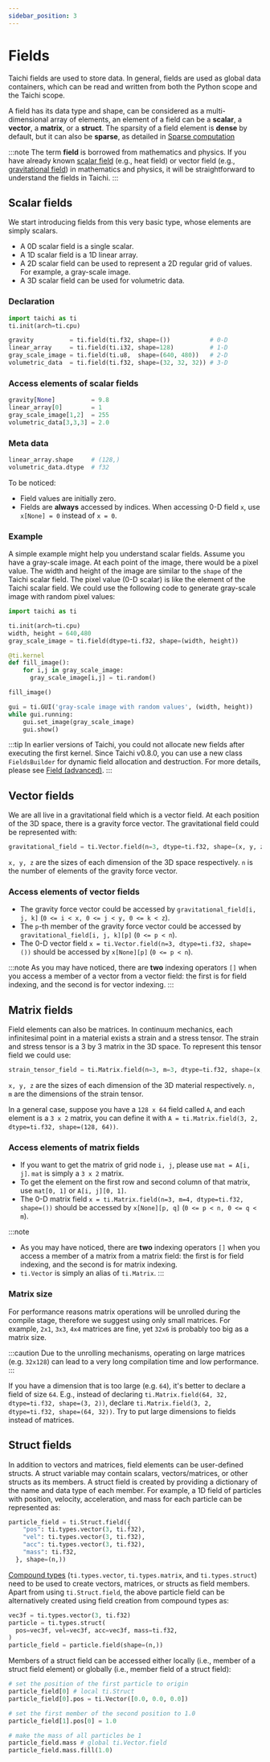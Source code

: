 ```yaml
---
sidebar_position: 3
---
```


# Fields
Taichi fields are used to store data. In general, fields are used as global data containers, which can be read and written from both the Python scope and the Taichi scope.

A field has its data type and shape, can be considered as a multi-dimensional array of elements, an element of a field can be a **scalar**, a **vector**, a **matrix**, or a **struct**. The sparsity of a field element is **dense** by default, but it can also be **sparse**, as detailed in [Sparse computation](/lang/articles/advanced/sparse)

:::note
The term **field** is borrowed from mathematics and physics. If you
have already known [scalar field](https://en.wikipedia.org/wiki/Scalar_field) (e.g., heat field) or vector field (e.g., [gravitational field](https://en.wikipedia.org/wiki/Gravitational_field)) in mathematics and physics, it will be straightforward to understand the fields in Taichi.
:::

## Scalar fields
We start introducing fields from this very basic type, whose elements are simply scalars.
* A 0D scalar field is a single scalar.
* A 1D scalar field is a 1D linear array.
* A 2D scalar field can be used to represent a 2D regular grid of values. For example, a gray-scale image.
* A 3D scalar field can be used for volumetric data.

### Declaration

``` python
import taichi as ti
ti.init(arch=ti.cpu)

gravity          = ti.field(ti.f32, shape=())           # 0-D
linear_array     = ti.field(ti.i32, shape=128)          # 1-D
gray_scale_image = ti.field(ti.u8,  shape=(640, 480))   # 2-D
volumetric_data  = ti.field(ti.f32, shape=(32, 32, 32)) # 3-D
```

### Access elements of scalar fields

``` python
gravity[None]          = 9.8
linear_array[0]        = 1
gray_scale_image[1,2]  = 255
volumetric_data[3,3,3] = 2.0
```

### Meta data

``` python
linear_array.shape     # (128,)
volumetric_data.dtype  # f32
```

To be noticed:
* Field values are initially zero.
* Fields are **always** accessed by indices. When accessing 0-D field `x`, use `x[None] = 0` instead of `x = 0`.

### Example
A simple example might help you understand scalar fields.
Assume you have a gray-scale image. At each point of the image, there would be a pixel value. The width and height of the image are similar to the `shape` of the Taichi scalar field. The pixel value (0-D scalar) is like the element of the Taichi scalar field. We could use the following code to generate gray-scale image with random pixel values:

``` python
import taichi as ti

ti.init(arch=ti.cpu)
width, height = 640,480
gray_scale_image = ti.field(dtype=ti.f32, shape=(width, height))

@ti.kernel
def fill_image():
    for i,j in gray_scale_image:
      gray_scale_image[i,j] = ti.random()

fill_image()

gui = ti.GUI('gray-scale image with random values', (width, height))
while gui.running:
    gui.set_image(gray_scale_image)
    gui.show()
```

:::tip
In earlier versions of Taichi, you could not allocate new fields after executing the first kernel. Since Taichi v0.8.0, you can use a new class `FieldsBuilder` for dynamic field allocation and destruction. For more details, please see [Field (advanced)](/lang/articles/advanced/layout).
:::

## Vector fields
We are all live in a gravitational field which is a vector field. At each position of the 3D space, there is a gravity force vector. The gravitational field could be represented with:
```python
gravitational_field = ti.Vector.field(n=3, dtype=ti.f32, shape=(x, y, z))
```
`x, y, z` are the sizes of each dimension of the 3D space respectively. `n` is the number of elements of the gravity force vector.

### Access elements of vector fields
- The gravity force vector could be accessed by `gravitational_field[i, j, k]` (`0 <= i < x, 0 <= j < y, 0 <= k < z`).
- The `p`-th member of the gravity force vector could be accessed by `gravitational_field[i, j, k][p]` (`0 <= p < n`).
- The 0-D vector field `x = ti.Vector.field(n=3, dtype=ti.f32, shape=())` should be accessed by `x[None][p]` (`0 <= p < n`).

:::note
As you may have noticed, there are **two** indexing operators `[]` when you access a member of a vector from a vector field: the first is for field indexing, and the second is for vector indexing.
:::

## Matrix fields

Field elements can also be matrices. In continuum mechanics, each
infinitesimal point in a material exists a strain and a stress tensor. The strain and stress tensor is a 3 by 3 matrix in the 3D space. To represent this tensor field we could use:
```python
strain_tensor_field = ti.Matrix.field(n=3, m=3, dtype=ti.f32, shape=(x, y, z))
```

`x, y, z` are the sizes of each dimension of the 3D material respectively. `n, m` are the dimensions of the strain tensor.

In a general case, suppose you have a `128 x 64` field called `A`, and each element is
a `3 x 2` matrix, you can define it with `A = ti.Matrix.field(3, 2, dtype=ti.f32, shape=(128, 64))`.

### Access elements of matrix fields
- If you want to get the matrix of grid node `i, j`, please use
  `mat = A[i, j]`. `mat` is simply a `3 x 2` matrix.
- To get the element on the first row and second column of that
  matrix, use `mat[0, 1]` or `A[i, j][0, 1]`.
- The 0-D matrix field `x = ti.Matrix.field(n=3, m=4, dtype=ti.f32, shape=())` should be accessed by `x[None][p, q]` (`0 <= p < n, 0 <= q < m`).

:::note
- As you may have noticed, there are **two** indexing operators `[]`
  when you access a member of a matrix from a matrix field: the
  first is for field indexing, and the second is for matrix indexing.
- `ti.Vector` is simply an alias of `ti.Matrix`.
:::

### Matrix size

For performance reasons matrix operations will be unrolled during the compile stage, therefore we
suggest using only small matrices. For example, `2x1`, `3x3`, `4x4`
matrices are fine, yet `32x6` is probably too big as a matrix size.

:::caution
Due to the unrolling mechanisms, operating on large matrices (e.g.
`32x128`) can lead to a very long compilation time and low performance.
:::

If you have a dimension that is too large (e.g. `64`), it's better to
declare a field of size `64`. E.g., instead of declaring
`ti.Matrix.field(64, 32, dtype=ti.f32, shape=(3, 2))`, declare
`ti.Matrix.field(3, 2, dtype=ti.f32, shape=(64, 32))`. Try to put large
dimensions to fields instead of matrices.

## Struct fields
In addition to vectors and matrices, field elements can be user-defined structs. A struct variable may contain scalars, vectors/matrices, or other structs as its members. A struct field is created by providing a dictionary of the name and data type of each member. For example, a 1D field of particles with position, velocity, acceleration, and mass for each particle can be represented as:
```python
particle_field = ti.Struct.field({
    "pos": ti.types.vector(3, ti.f32),
    "vel": ti.types.vector(3, ti.f32),
    "acc": ti.types.vector(3, ti.f32),
    "mass": ti.f32,
  }, shape=(n,))
```
[Compound types](type.md#compound-types) (`ti.types.vector`, `ti.types.matrix`, and `ti.types.struct`) need to be used to create vectors, matrices, or structs as field members. Apart from using `ti.Struct.field`, the above particle field can be alternatively created using field creation from compound types as:
```python
vec3f = ti.types.vector(3, ti.f32)
particle = ti.types.struct(
  pos=vec3f, vel=vec3f, acc=vec3f, mass=ti.f32,
)
particle_field = particle.field(shape=(n,))
```
Members of a struct field can be accessed either locally (i.e., member of a struct field element) or globally (i.e., member field of a struct field):
```python
# set the position of the first particle to origin
particle_field[0] # local ti.Struct
particle_field[0].pos = ti.Vector([0.0, 0.0, 0.0])

# set the first member of the second position to 1.0
particle_field[1].pos[0] = 1.0

# make the mass of all particles be 1
particle_field.mass # global ti.Vector.field
particle_field.mass.fill(1.0)
```
